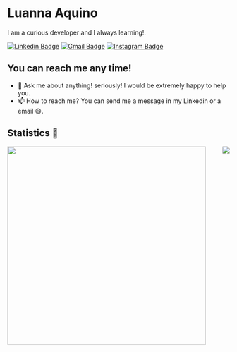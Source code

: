 # Luanna Aquino

I am a curious developer and I always learning!.

[![Linkedin Badge](https://img.shields.io/badge/-Luanna%20Aquino-FF7200?style=flat-square&logo=Linkedin&logoColor=white&link=https://www.linkedin.com/in/luanna-aquino/)](https://www.linkedin.com/in/luanna-aquino/) 
[![Gmail Badge](https://img.shields.io/badge/-luannaaquino24@gmail.com-FF7200?style=flat-square&logo=Gmail&logoColor=white&link=mailto:luannaaquino24@gmail.com)](mailto:luannaaquino24@gmail.com)
[![Instagram Badge](https://img.shields.io/badge/-@luanna.aquino-FF7200?style=flat-square&labelColor=FF7200&logo=instagram&logoColor=white&link=https://www.instagram.com/luanna.aquino)](https://www.instagram.com/luanna.aquino)

## You can reach me any time!
- 💬 Ask me about anything! seriously! I would be extremely happy to help you.
- 📫 How to reach me? You can send me a message in my Linkedin or a email :smile:.

## Statistics :rocket:

<img align="left" width="450" src="https://github-readme-stats.vercel.app/api?username=Luannaaquino&show_icons=true&theme=cobalt&count_private=true&hide=stars,issues" />
<img align="right" src="https://github-readme-stats.vercel.app/api/top-langs/?username=Luannaaquino&layout=compact" />

<!--
**Luannaaquino/Luannaaquino** is a ✨ _special_ ✨ repository because its `README.md` (this file) appears on your GitHub profile.

Here are some ideas to get you started:
### Hi there 👋
- 🔭 I’m currently working on ...
- 🌱 I’m currently learning ...
- 👯 I’m looking to collaborate on ...
- 🤔 I’m looking for help with ...
- 💬 Ask me about ...
- 📫 How to reach me: ...
- 😄 Pronouns: ...
- ⚡ Fun fact: ...
-->
